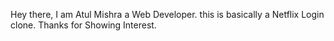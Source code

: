 Hey there,
I am Atul Mishra a Web Developer.
this is basically a Netflix Login clone.
Thanks for Showing Interest.
